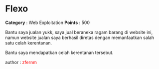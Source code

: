 # Flexo

**Category** : Web Exploitation
**Points** : 500

Bantu saya jualan yukk, saya jual beraneka ragam barang di website ini, namun website jualan saya berhasil diretas dengan memanfaatkan salah satu celah kerentanan.

Bantu saya mendapatkan celah kerentanan tersebut.

<p>author :  <span style="color: red;"> zfernm</span></p>



